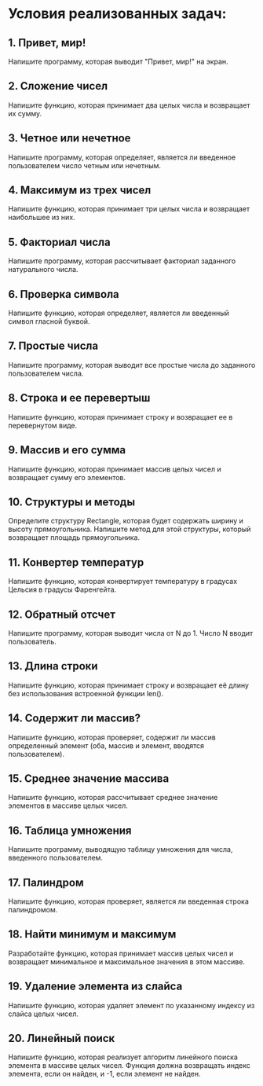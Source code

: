 # Условия реализованных задач:

## 1. Привет, мир!
   Напишите программу, которая выводит "Привет, мир!" на экран.

## 2. Сложение чисел
   Напишите функцию, которая принимает два целых числа и возвращает их сумму.

## 3. Четное или нечетное
   Напишите программу, которая определяет, является ли введенное пользователем число четным или нечетным.

## 4. Максимум из трех чисел
   Напишите функцию, которая принимает три целых числа и возвращает наибольшее из них.

## 5. Факториал числа
   Напишите программу, которая рассчитывает факториал заданного натурального числа.

## 6. Проверка символа
   Напишите функцию, которая определяет, является ли введенный символ гласной буквой.

## 7. Простые числа
   Напишите программу, которая выводит все простые числа до заданного пользователем числа.

## 8. Строка и ее перевертыш
   Напишите функцию, которая принимает строку и возвращает ее в перевернутом виде.

## 9. Массив и его сумма
   Напишите функцию, которая принимает массив целых чисел и возвращает сумму его элементов.

## 10. Структуры и методы
   Определите структуру Rectangle, которая будет содержать ширину и высоту прямоугольника. Напишите метод для этой структуры, который возвращает площадь прямоугольника.
    
## 11. Конвертер температур
   Напишите функцию, которая конвертирует температуру в градусах Цельсия в градусы Фаренгейта.

## 12. Обратный отсчет
   Напишите программу, которая выводит числа от N до 1. Число N вводит пользователь.

## 13. Длина строки
   Напишите функцию, которая принимает строку и возвращает её длину без использования встроенной функции len().

## 14. Содержит ли массив?
   Напишите функцию, которая проверяет, содержит ли массив определенный элемент (оба, массив и элемент, вводятся пользователем).

## 15. Среднее значение массива
   Напишите функцию, которая рассчитывает среднее значение элементов в массиве целых чисел.

## 16. Таблица умножения
   Напишите программу, выводящую таблицу умножения для числа, введенного пользователем.

## 17. Палиндром
   Напишите функцию, которая проверяет, является ли введенная строка палиндромом.

## 18. Найти минимум и максимум
   Разработайте функцию, которая принимает массив целых чисел и возвращает минимальное и максимальное значения в этом массиве.

## 19. Удаление элемента из слайса
   Напишите функцию, которая удаляет элемент по указанному индексу из слайса целых чисел.

## 20. Линейный поиск
   Напишите функцию, которая реализует алгоритм линейного поиска элемента в массиве целых чисел. Функция должна возвращать индекс элемента, если он найден, и -1, если элемент не найден.
